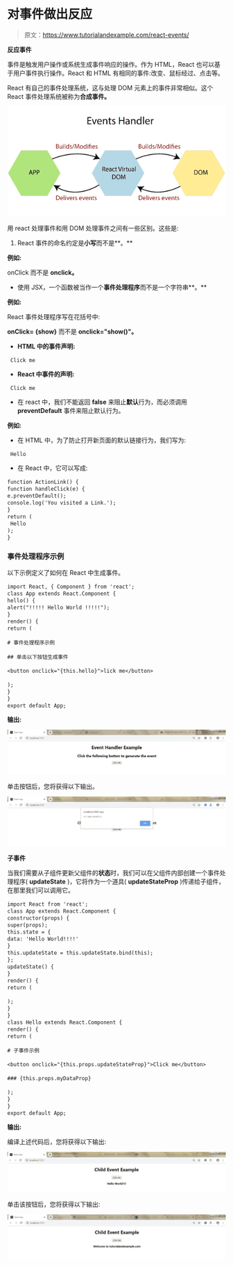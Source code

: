 # 对事件做出反应

> 原文：<https://www.tutorialandexample.com/react-events/>

**反应事件**

事件是触发用户操作或系统生成事件响应的操作。作为 HTML，React 也可以基于用户事件执行操作。React 和 HTML 有相同的事件:改变、鼠标经过、点击等。

React 有自己的事件处理系统，这与处理 DOM 元素上的事件非常相似。这个 React 事件处理系统被称为**合成事件。**

![React Events](img/3e16eebbcd620d943c2b5486cf4508e6.png)

用 react 处理事件和用 DOM 处理事件之间有一些区别。这些是:

1.  React 事件的命名约定是**小写**而不是**。**

**例如:**

onClick 而不是 **onclick。**

*   使用 JSX，一个函数被当作一个**事件处理程序**而不是一个字符串**。**

**例如:**

React 事件处理程序写在花括号中:

**onClick= {show}** 而不是 **onclick="show()"。**

*   **HTML 中的事件声明:**

```
 Click me 
```

*   **React 中事件的声明:**

```
 Click me 
```

*   在 react 中，我们不能返回 **false** 来阻止**默认**行为，而必须调用 **preventDefault** 事件来阻止默认行为。

**例如:**

*   在 HTML 中，为了防止打开新页面的默认链接行为，我们写为:

```
 Hello 
```

*   在 React 中，它可以写成:

```
function ActionLink() {
function handleClick(e) {
e.preventDefault();
console.log('You visited a Link.');
}
return (
 Hello 
);
}  
```

### 事件处理程序示例

以下示例定义了如何在 React 中生成事件。

```
import React, { Component } from 'react';
class App extends React.Component {
hello() {
alert("!!!!! Hello World !!!!!");
}
render() {
return (

# 事件处理程序示例

## 单击以下按钮生成事件

<button onclick="{this.hello}">lick me</button>

);
}
}
export default App; 
```

**输出:**

![Event Handler Example](img/0a879f2a07f1204ae0054ef930da3ad2.png)

单击按钮后，您将获得以下输出。

![Event Handler Example](img/6171f7649da11d193dfd21b7691c0e73.png)

**子事件**

当我们需要从子组件更新父组件的**状态**时，我们可以在父组件内部创建一个事件处理程序( **updateState** )，它将作为一个道具( **updateStateProp** )传递给子组件，在那里我们可以调用它。

```
import React from 'react';
class App extends React.Component {
constructor(props) {
super(props);
this.state = {
data: 'Hello World!!!!'
} 
this.updateState = this.updateState.bind(this);
};
updateState() {
}
render() {
return (

);
}
}
class Hello extends React.Component { 
render() {
return (

# 子事件示例

<button onclick="{this.props.updateStateProp}">Click me</button>

### {this.props.myDataProp}

);
}
}
export default App; 
```

**输出:**

编译上述代码后，您将获得以下输出:

![Child Event](img/025cf6603cbcf3128756f28167ec1c9e.png)

单击该按钮后，您将获得以下输出:

![Child Event](img/eb45428c8da6f13e998f255d6b47c35d.png)